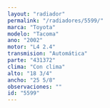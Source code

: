```yaml
---
layout: "radiador"
permalink: "/radiadores/5599/"
marca: "Toyota"
modelo: "Tacoma"
ano: "2002"
motor: "L4 2.4"
transmision: "Automática"
parte: "431372"
clima: "Con clima"
alto: "18 3/4"
ancho: "25 5/8"
observaciones: ""
id: "5599"
---
```



